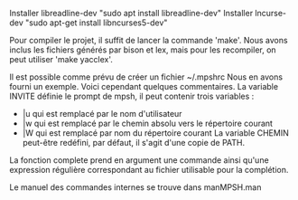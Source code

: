 Installer libreadline-dev "sudo apt install libreadline-dev"
Installer lncurse-dev "sudo apt-get install libncurses5-dev"

Pour compiler le projet, il suffit de lancer la commande 'make'.
Nous avons inclus les fichiers générés par bison et lex, mais pour les recompiler, on peut utiliser 'make yacclex'.

Il est possible comme prévu de créer un fichier ~/.mpshrc
Nous en avons fourni un exemple. Voici cependant quelques commentaires.
La variable INVITE définie le prompt de mpsh, il peut contenir trois variables :
- |u qui est remplacé par le nom d'utilisateur
- |w qui est remplacé par le chemin absolu vers le répertoire courant
- |W qui est remplacé par nom du répertoire courant
La variable CHEMIN peut-être redéfini, par défaut, il s'agit d'une copie de PATH.

La fonction complete prend en argument une commande ainsi qu'une expression régulière correspondant au fichier utilisable pour la complétion.

Le manuel des commandes internes se trouve dans manMPSH.man
